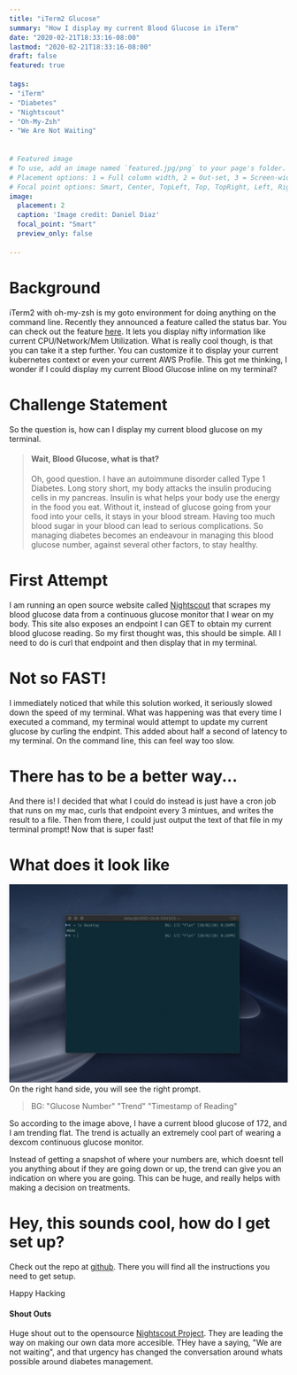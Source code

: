 ```yaml
---
title: "iTerm2 Glucose"
summary: "How I display my current Blood Glucose in iTerm"
date: "2020-02-21T18:33:16-08:00"
lastmod: "2020-02-21T18:33:16-08:00"
draft: false
featured: true

tags: 
- "iTerm"
- "Diabetes"
- "Nightscout"
- "Oh-My-Zsh"
- "We Are Not Waiting"


# Featured image
# To use, add an image named `featured.jpg/png` to your page's folder.
# Placement options: 1 = Full column width, 2 = Out-set, 3 = Screen-width
# Focal point options: Smart, Center, TopLeft, Top, TopRight, Left, Right, BottomLeft, Bottom, BottomRight
image:
  placement: 2
  caption: 'Image credit: Daniel Diaz'
  focal_point: "Smart"
  preview_only: false

---
```


# Background
iTerm2 with oh-my-zsh is my goto environment for doing anything on the command line.
Recently they announced a feature called the status bar.
You can check out the feature [here](https://www.iterm2.com/documentation-status-bar.html).
It lets you display nifty information like current CPU/Network/Mem Utilization.
What is really cool though, is that you can take it a step further.
You can customize it to display your current kubernetes context or even your current AWS Profile.
This got me thinking, I wonder if I could display my current Blood Glucose inline on my terminal?

# Challenge Statement
So the question is, how can I display my current blood glucose on my terminal.

>#### Wait, Blood Glucose, what is that?
>Oh, good question. I have an autoimmune disorder called Type 1 Diabetes. 
>Long story short, my body attacks the insulin producing cells in my pancreas. 
>Insulin is what helps your body use the energy in the food you eat.
>Without it, instead of glucose going from your food into your cells, it stays in your blood stream.
>Having too much blood sugar in your blood can lead to serious complications. So managing diabetes becomes an
>endeavour in managing this blood glucose number, against several other factors, to stay healthy.

# First Attempt
I am running an open source website called [Nightscout](http://www.nightscout.info/) that scrapes my blood glucose data from a continuous glucose monitor that I wear on my body.
This site also exposes an endpoint I can GET to obtain my current blood glucose reading. So my first thought was, this should be simple.
All I need to do is curl that endpoint and then display that in my terminal.

# Not so FAST!
I immediately noticed that while this solution worked, it seriously slowed down the speed of my terminal.
What was happening was that every time I executed a command, my terminal would attempt to update my current glucose by curling the endpint.
This added about half a second of latency to my terminal. On the command line, this can feel way too slow.

# There has to be a better way...
And there is! I decided that what I could do instead is just have a cron job that runs on my mac, curls that endpoint every 3 mintues, and writes the result to a file.
Then from there, I could just output the text of that file in my terminal prompt! Now that is super fast! 

# What does it look like
![iterm image](./featured.png)
On the right hand side, you will see the right prompt. 
> BG: "Glucose Number" "Trend" "Timestamp of Reading"

So according to the image above, I have a current blood glucose of 172, and I am trending flat. The trend is actually an
extremely cool part of wearing a dexcom continuous glucose monitor.

Instead of getting a snapshot of where your numbers are, which doesnt tell you anything about if they are going down or up,
the trend can give you an indication on where you are going. This can be huge, and really helps with making a decision on treatments.

# Hey, this sounds cool, how do I get set up?
Check out the repo at [github](https://github.com/dddiaz/nightscout-cronjob).
There you will find all the instructions you need to get setup.

Happy Hacking

#### Shout Outs 
Huge shout out to the opensource [Nightscout Project](http://www.nightscout.info/). They are leading the way on making our own data more accesible. THey have a saying, "We are not waiting", and that urgency has changed the conversation around whats possible around diabetes management.



